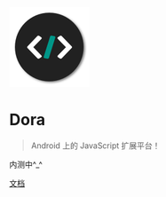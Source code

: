 ![logo](_media/icon.png)

# Dora

> Android 上的 JavaScript 扩展平台！

内测中^_^
<!--  -->

[文档](README)
<!-- [下载](#) -->
